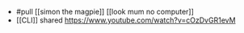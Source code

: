 - #pull [[simon the magpie]] [[look mum no computer]]
- [[CLI]] shared https://www.youtube.com/watch?v=cOzDvGR1evM